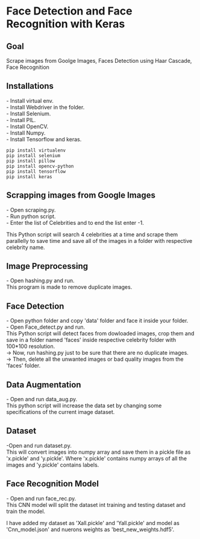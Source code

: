 <h1> Face Detection and Face Recognition with Keras</h1>
<h2> Goal</h2>
Scrape images from Goolge Images, Faces Detection using Haar Cascade, Face Recognition

<h2> Installations </h2>
- Install virtual env.<br>
- Install Webdriver in the folder.<br>
- Install Selenium.<br>
- Install PIL.<br>
- Install OpenCV.<br>
- Install Numpy.<br>
- Install Tensorflow and keras.<br>

```
pip install virtualenv
pip install selenium
pip install pillow
pip install opencv-python
pip install tensorflow
pip install keras
```

<h2> Scrapping images from Google Images</h2>
- Open scraping.py.<br>
- Run python script.<br>
- Enter the list of Celebrities and to end the list enter -1.<br>

This Python script will search 4 celebrities at a time and scrape them parallelly to save time and save all of the images
in a folder with respective celebrity name.<br>

<h2> Image Preprocessing </h2>
- Open hashing.py and run.<br>
This program is made to remove duplicate images.<br>

<h2> Face Detection</h2>
- Open python folder and copy 'data' folder and face it inside your folder.<br>
- Open Face_detect.py and run.<br>
This Python script will detect faces from dowloaded images, crop them and save in a folder named 'faces' inside respective celebrity folder
with 100*100 resolution.<br>
-> Now, run hashing.py just to be sure that there are no duplicate images.<br>
-> Then, delete all the unwanted images or bad quality images from the 'faces' folder.<br>

<h2> Data Augmentation </h2>
- Open and run data_aug.py.<br>
 This python script will increase the data set by changing some specifications of the current image dataset.<br>

<h2>Dataset</h2>
-Open and run dataset.py.<br>
This will convert images into numpy array and save them in a pickle file as 'x.pickle' and 'y.pickle'. Where 'x.pickle' contains numpy arrays of all the images
and 'y.pickle' contains labels.<br>

<h2>Face Recognition Model</h2>
- Open and run face_rec.py.<br>
This CNN model will split the dataset int training and testing dataset and train the model.<br>

I have added my dataset as 'Xall.pickle' and 'Yall.pickle' and model as 'Cnn_model.json' and nuerons weights as 'best_new_weights.hdf5'.<br>
